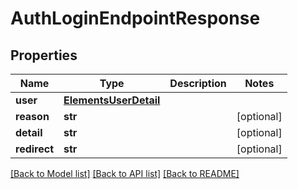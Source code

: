 # AuthLoginEndpointResponse


## Properties

Name | Type | Description | Notes
------------ | ------------- | ------------- | -------------
**user** | [**ElementsUserDetail**](ElementsUserDetail.md) |  | 
**reason** | **str** |  | [optional] 
**detail** | **str** |  | [optional] 
**redirect** | **str** |  | [optional] 

[[Back to Model list]](../README.md#models) [[Back to API list]](../README.md#api-endpoints) [[Back to README]](../README.md)


